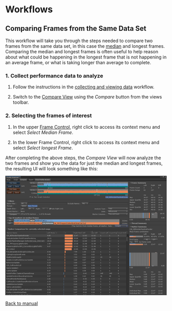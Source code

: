 # Workflows
## Comparing Frames from the Same Data Set

This workflow will take you through the steps needed to compare two frames from the same data set, in this case the [median](https://en.wikipedia.org/wiki/Median) and longest frames. Comparing the median and longest frames is often useful to help reason about what could be happening in the longest frame that is not happening in an average frame, or what is taking longer than average to complete.

### 1. Collect performance data to analyze
1. Follow the instructions in the [collecting and viewing data](collecting-and-viewing-data.md) workflow.

2. Switch to the [Compare View](compare-view.md) using the _Compare_ button from the views toolbar.

### 2. Selecting the frames of interest
1. In the upper [Frame Control](frame-range-selection.md), right click to access its context menu and select _Select Median Frame_.

2. In the lower Frame Control, right click to access its context menu and select _Select longest Frame_.

After completing the above steps, the _Compare View_ will now analyze the two frames and show you the data for just the median and longest frames, the resulting UI will look something like this:

![FilterSystem.](images/compare-median-and-longest-frames.png)

[Back to manual](manual.md)